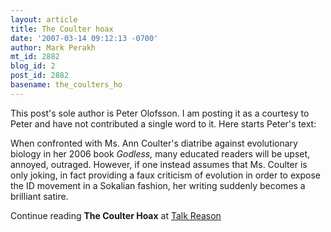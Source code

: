 ```yaml
---
layout: article
title: The Coulter hoax
date: '2007-03-14 09:12:13 -0700'
author: Mark Perakh
mt_id: 2882
blog_id: 2
post_id: 2882
basename: the_coulters_ho
---
```

This post's sole author is Peter Olofsson. I am posting it as a courtesy to Peter and have not contributed a single word to it. Here starts Peter's text:

When confronted with Ms. Ann Coulter's diatribe against evolutionary biology in her 2006 book _Godless,_ many educated readers will be upset, annoyed, outraged. However, if one instead assumes that Ms. Coulter is only joking, in fact providing a faux criticism of evolution in order to expose the ID movement in a Sokalian fashion, her writing suddenly becomes a brilliant satire.

Continue reading **The Coulter Hoax** at [Talk Reason](http://www.talkreason.org/articles/CoulterHoax.cfm)
